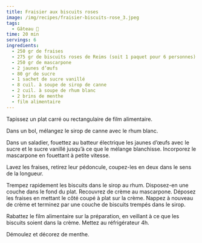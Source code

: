 ```yaml
---
title: Fraisier aux biscuits roses
image: /img/recipes/fraisier-biscuits-rose_3.jpeg
tags:
  - Gâteau 🍰
time: 20 min
servings: 6
ingredients:
  - 250 gr de fraises
  - 275 gr de biscuits roses de Reims (soit 1 paquet pour 6 personnes)
  - 250 gr de mascarpone
  - 2 jaunes d’œufs
  - 80 gr de sucre
  - 1 sachet de sucre vanillé
  - 8 cuil. à soupe de sirop de canne
  - 2 cuil. à soupe de rhum blanc
  - 2 brins de menthe
  - film alimentaire
---
```

Tapissez un plat carré ou rectangulaire de film alimentaire.

Dans un bol, mélangez le sirop de canne avec le rhum blanc.

Dans un saladier, fouettez au batteur électrique les jaunes d’œufs avec le sucre et le sucre vanillé jusqu’à ce que le mélange blanchisse. Incorporez le mascarpone en fouettant à petite vitesse.

Lavez les fraises, retirez leur pédoncule, coupez-les en deux dans le sens de la longueur.

Trempez rapidement les biscuits dans le sirop au rhum. Disposez-en une couche dans le fond du plat. Recouvrez de crème au mascarpone. Déposez les fraises en mettant le côté coupé à plat sur la crème. Nappez à nouveau de crème et terminez par une couche de biscuits trempés dans le sirop.

Rabattez le film alimentaire sur la préparation, en veillant à ce que les biscuits soient dans la crème. Mettez au réfrigérateur 4h.

Démoulez et décorez de menthe.